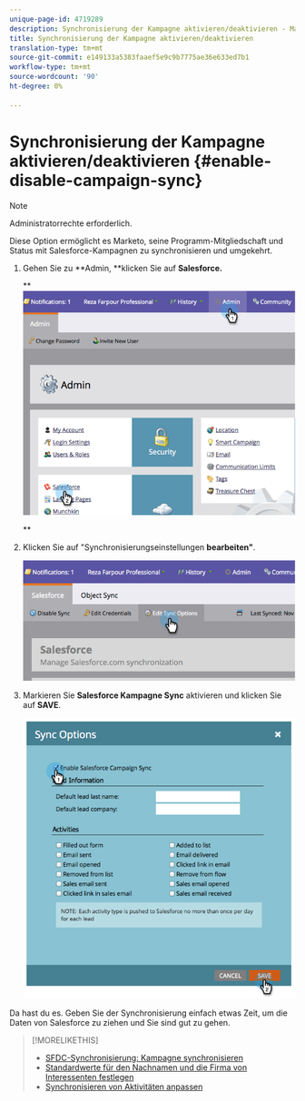 ```yaml
---
unique-page-id: 4719289
description: Synchronisierung der Kampagne aktivieren/deaktivieren - Marketing Docs - Produktdokumentation
title: Synchronisierung der Kampagne aktivieren/deaktivieren
translation-type: tm+mt
source-git-commit: e149133a5383faaef5e9c9b7775ae36e633ed7b1
workflow-type: tm+mt
source-wordcount: '90'
ht-degree: 0%

---
```



# Synchronisierung der Kampagne aktivieren/deaktivieren {#enable-disable-campaign-sync}

>[!NOTE]
>
>Administratorrechte erforderlich.

Diese Option ermöglicht es Marketo, seine Programm-Mitgliedschaft und Status mit Salesforce-Kampagnen zu synchronisieren und umgekehrt.

1. Gehen Sie zu **Admin, **klicken Sie auf **Salesforce.**

   ** ![](assets/image2014-12-9-13-3a36-3a49.png)

   **

1. Klicken Sie auf &quot;Synchronisierungseinstellungen **bearbeiten&quot;**.

   ![](assets/image2014-12-9-13-3a37-3a0.png)

1. Markieren Sie **Salesforce Kampagne Sync** aktivieren und klicken Sie auf **SAVE**.

   ![](assets/image2014-12-9-13-3a37-3a8.png)

Da hast du es. Geben Sie der Synchronisierung einfach etwas Zeit, um die Daten von Salesforce zu ziehen und Sie sind gut zu gehen.

>[!MORELIKETHIS]
>
>* [SFDC-Synchronisierung: Kampagne synchronisieren](../../../../../product-docs/crm-sync/salesforce-sync/sfdc-sync-details/sfdc-sync-campaign-sync.md)
>* [Standardwerte für den Nachnamen und die Firma von Interessenten festlegen](set-default-person-last-name-and-company-name.md)
>* [Synchronisieren von Aktivitäten anpassen](customize-activities-sync.md)

>



